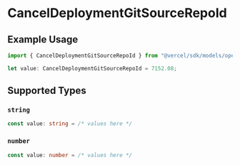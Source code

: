 # CancelDeploymentGitSourceRepoId

## Example Usage

```typescript
import { CancelDeploymentGitSourceRepoId } from "@vercel/sdk/models/operations";

let value: CancelDeploymentGitSourceRepoId = 7152.08;
```

## Supported Types

### `string`

```typescript
const value: string = /* values here */
```

### `number`

```typescript
const value: number = /* values here */
```

